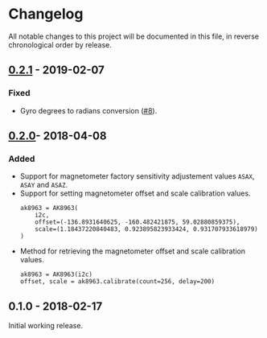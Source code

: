 # Changelog

All notable changes to this project will be documented in this file, in reverse chronological order by release.

## [0.2.1](https://github.com/tuupola/micropython-mpu9250/compare/0.2.0...0.2.1) - 2019-02-07
### Fixed
- Gyro degrees to radians conversion ([#8](https://github.com/tuupola/micropython-mpu9250/pull/8)).

## [0.2.0](https://github.com/tuupola/micropython-mpu9250/compare/0.1.0...0.2.0)- 2018-04-08
### Added
- Support for magnetometer factory sensitivity adjustement values `ASAX`, `ASAY` and `ASAZ`.
- Support for setting magnetometer offset and scale calibration values.
    ```
    ak8963 = AK8963(
        i2c,
        offset=(-136.8931640625, -160.482421875, 59.02880859375),
        scale=(1.18437220840483, 0.923895823933424, 0.931707933618979)
    )
    ```
- Method for retrieving the magnetometer offset and scale calibration values.
    ```
    ak8963 = AK8963(i2c)
    offset, scale = ak8963.calibrate(count=256, delay=200)
    ```

## 0.1.0 - 2018-02-17

Initial working release.